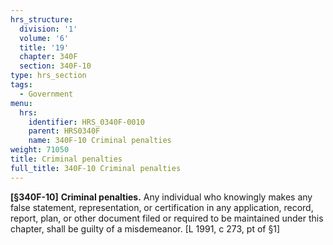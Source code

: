 ```yaml
---
hrs_structure:
  division: '1'
  volume: '6'
  title: '19'
  chapter: 340F
  section: 340F-10
type: hrs_section
tags:
  - Government
menu:
  hrs:
    identifier: HRS_0340F-0010
    parent: HRS0340F
    name: 340F-10 Criminal penalties
weight: 71050
title: Criminal penalties
full_title: 340F-10 Criminal penalties
---
```

**[§340F-10]** **Criminal penalties.** Any individual who knowingly makes any false statement, representation, or certification in any application, record, report, plan, or other document filed or required to be maintained under this chapter, shall be guilty of a misdemeanor. [L 1991, c 273, pt of §1]
